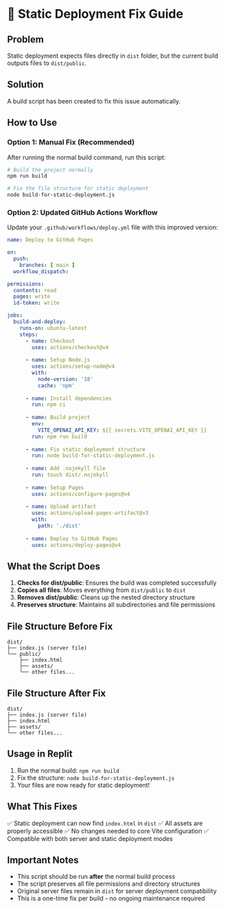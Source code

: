 # 🔧 Static Deployment Fix Guide

## Problem
Static deployment expects files directly in `dist` folder, but the current build outputs files to `dist/public`.

## Solution
A build script has been created to fix this issue automatically.

## How to Use

### Option 1: Manual Fix (Recommended)
After running the normal build command, run this script:

```bash
# Build the project normally
npm run build

# Fix the file structure for static deployment
node build-for-static-deployment.js
```

### Option 2: Updated GitHub Actions Workflow
Update your `.github/workflows/deploy.yml` file with this improved version:

```yaml
name: Deploy to GitHub Pages

on:
  push:
    branches: [ main ]
  workflow_dispatch:

permissions:
  contents: read
  pages: write
  id-token: write

jobs:
  build-and-deploy:
    runs-on: ubuntu-latest
    steps:
      - name: Checkout
        uses: actions/checkout@v4
        
      - name: Setup Node.js
        uses: actions/setup-node@v4
        with:
          node-version: '18'
          cache: 'npm'
          
      - name: Install dependencies
        run: npm ci
        
      - name: Build project
        env:
          VITE_OPENAI_API_KEY: ${{ secrets.VITE_OPENAI_API_KEY }}
        run: npm run build
        
      - name: Fix static deployment structure
        run: node build-for-static-deployment.js
          
      - name: Add .nojekyll file
        run: touch dist/.nojekyll
          
      - name: Setup Pages
        uses: actions/configure-pages@v4
        
      - name: Upload artifact
        uses: actions/upload-pages-artifact@v3
        with:
          path: './dist'
          
      - name: Deploy to GitHub Pages
        uses: actions/deploy-pages@v4
```

## What the Script Does

1. **Checks for dist/public**: Ensures the build was completed successfully
2. **Copies all files**: Moves everything from `dist/public` to `dist`
3. **Removes dist/public**: Cleans up the nested directory structure
4. **Preserves structure**: Maintains all subdirectories and file permissions

## File Structure Before Fix
```
dist/
├── index.js (server file)
└── public/
    ├── index.html
    ├── assets/
    └── other files...
```

## File Structure After Fix
```
dist/
├── index.js (server file)
├── index.html
├── assets/
└── other files...
```

## Usage in Replit

1. Run the normal build: `npm run build`
2. Fix the structure: `node build-for-static-deployment.js`
3. Your files are now ready for static deployment!

## What This Fixes

✅ Static deployment can now find `index.html` in `dist`
✅ All assets are properly accessible
✅ No changes needed to core Vite configuration
✅ Compatible with both server and static deployment modes

## Important Notes

- This script should be run **after** the normal build process
- The script preserves all file permissions and directory structures
- Original server files remain in `dist` for server deployment compatibility
- This is a one-time fix per build - no ongoing maintenance required